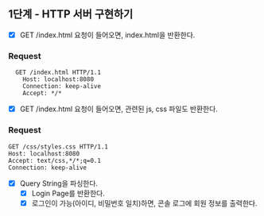 ## 1단계 - HTTP 서버 구현하기

- [X] GET /index.html 요청이 들어오면, index.html을 반환한다.
### Request
```http request
  GET /index.html HTTP/1.1
    Host: localhost:8080
    Connection: keep-alive
    Accept: */*
  ```

- [X] GET /index.html 요청이 들어오면, 관련된 js, css 파일도 반환한다.
### Request
```http request
GET /css/styles.css HTTP/1.1
Host: localhost:8080
Accept: text/css,*/*;q=0.1
Connection: keep-alive
```

- [X] Query String을 파싱한다.
  - [X] Login Page를 반환한다.
  - [X] 로그인이 가능(아이디, 비밀번호 일치)하면, 콘솔 로그에 회원 정보를 출력한다.